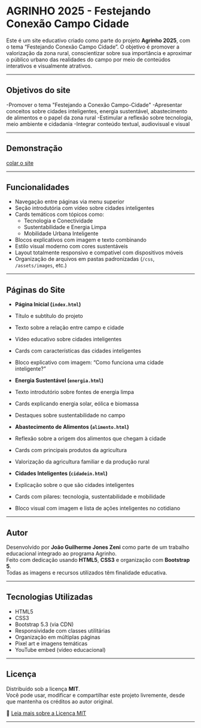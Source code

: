 #  AGRINHO 2025 - Festejando Conexão Campo Cidade

Este é um site educativo criado como parte do projeto **Agrinho 2025**, com o tema “Festejando Conexão Campo Cidade”. O objetivo é promover a valorização da zona rural, conscientizar sobre sua importância e aproximar o público urbano das realidades do campo por meio de conteúdos interativos e visualmente atrativos.

---
## Objetivos do site
-Promover o tema "Festejando a Conexão Campo-Cidade"
-Apresentar conceitos sobre cidades inteligentes, energia sustentável, abastecimento de alimentos e o papel da zona rural
-Estimular a reflexão sobre tecnologia, meio ambiente e cidadania
-Integrar conteúdo textual, audiovisual e visual

---
##  Demonstração

[colar o site](https://agrinho-2025-hg77njz3k-joaoguilhermejoneszenis-projects.vercel.app)

---

##  Funcionalidades

-  Navegação entre páginas via menu superior
-  Seção introdutória com vídeo sobre cidades inteligentes
-  Cards temáticos com tópicos como:
      - Tecnologia e Conectividade
      - Sustentabilidade e Energia Limpa
      - Mobilidade Urbana Inteligente
-  Blocos explicativos com imagem e texto combinando
-  Estilo visual moderno com cores sustentáveis
-  Layout totalmente responsivo e compatível com dispositivos móveis
-  Organização de arquivos em pastas padronizadas (`/css`, `/assets/images`, etc.)

---

##  Páginas do Site

-  **Página Inicial (`index.html`)**
  - Título e subtítulo do projeto
  - Texto sobre a relação entre campo e cidade
  - Vídeo educativo sobre cidades inteligentes
  - Cards com características das cidades inteligentes
  - Bloco explicativo com imagem: “Como funciona uma cidade inteligente?”

-  **Energia Sustentável (`energia.html`)**
  - Texto introdutório sobre fontes de energia limpa
  - Cards explicando energia solar, eólica e biomassa
  - Destaques sobre sustentabilidade no campo

-  **Abastecimento de Alimentos (`alimento.html`)**
  - Reflexão sobre a origem dos alimentos que chegam à cidade
  - Cards com principais produtos da agricultura
  - Valorização da agricultura familiar e da produção rural

-  **Cidades Inteligentes (`cidadein.html`)**
  - Explicação sobre o que são cidades inteligentes
  - Cards com pilares: tecnologia, sustentabilidade e mobilidade
  - Bloco visual com imagem e lista de ações inteligentes no cotidiano

---

## Autor

Desenvolvido por **João Guilherme Jones Zeni** como parte de um trabalho educacional integrado ao programa Agrinho.  
Feito com dedicação usando **HTML5**, **CSS3** e organização com **Bootstrap 5**.  
Todas as imagens e recursos utilizados têm finalidade educativa.

---

## Tecnologias Utilizadas

- HTML5
- CSS3
- Bootstrap 5.3 (via CDN)
- Responsividade com classes utilitárias
- Organização em múltiplas páginas
- Pixel art e imagens temáticas
- YouTube embed (vídeo educacional)

---

##  Licença

Distribuído sob a licença **MIT**.  
Você pode usar, modificar e compartilhar este projeto livremente, desde que mantenha os créditos ao autor original.

🔗 [Leia mais sobre a Licença MIT](https://opensource.org/licenses/MIT)

---
